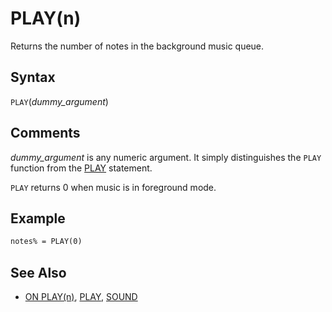 # PLAY(n)

Returns the number of notes in the background music queue.

## Syntax

`PLAY`(*dummy_argument*)

## Comments

*dummy_argument* is any numeric argument. It simply distinguishes the `PLAY` function from the [PLAY](PLAY) statement.

`PLAY` returns 0 when music is in foreground mode.

## Example

```vb
notes% = PLAY(0)
```

## See Also

- [ON PLAY(n)](ON-PLAY(n)), [PLAY](PLAY), [SOUND](SOUND)
